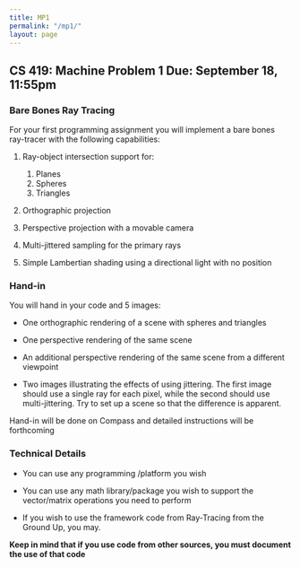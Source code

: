 ```yaml
---
title: MP1
permalink: "/mp1/"
layout: page
---
```


## CS 419: Machine Problem 1                       Due: September 18, 11:55pm

### Bare Bones Ray Tracing
For your first programming assignment you will implement a bare bones ray-tracer with the following capabilities:

1. Ray-object intersection support for:
   1. Planes
   2. Spheres
   3. Triangles
 
2. Orthographic projection
 
3. Perspective projection with a movable camera
 
4. Multi-jittered sampling for the primary rays
 
5. Simple Lambertian shading using a directional light with no position

### Hand-in

You will hand in your code and 5 images:

+ One orthographic rendering of a scene with spheres and triangles

+ One perspective rendering of the same scene

+ An additional perspective rendering of the same scene from a different viewpoint

+ Two images illustrating the effects of using jittering. The first image should use a single ray for each pixel, while the second should use multi-jittering. Try to set up a scene so that the difference is apparent. 

Hand-in will be done on Compass and detailed instructions will be forthcoming 

### Technical Details

+ You can use any programming /platform you wish

+ You can use any math library/package you wish to support the vector/matrix operations you need to perform

+ If you wish to use the framework code from Ray-Tracing from the Ground Up, you may.

**Keep in mind that if you use code from other sources, you must document the use of that code**
